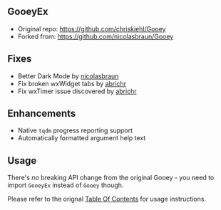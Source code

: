 GooeyEx
---
- Original repo: https://github.com/chriskiehl/Gooey
- Forked from: https://github.com/nicolasbraun/Gooey

Fixes 
---
- Better Dark Mode by [nicolasbraun](https://github.com/chriskiehl/Gooey/pull/891)
- Fix broken wxWidget tabs by [abrichr](https://github.com/chriskiehl/Gooey/issues/826#issuecomment-1240180894)
- Fix wxTimer issue discovered by [abrichr](https://github.com/chriskiehl/Gooey/issues/845)

Enhancements
---
- Native `tqdm` progress reporting support
- Automatically formatted argument help text

Usage
---
There's *no* breaking API change from the original Gooey - you need to import `GooeyEx` instead of `Gooey` though.

Please refer to the orignal [Table Of Contents](https://github.com/chriskiehl/Gooey?tab=readme-ov-file#table-of-contents) for usage instructions.